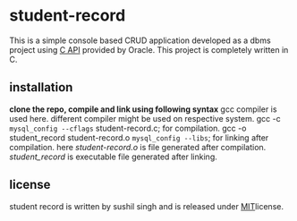 # student-record
This is a simple console based CRUD application developed as a dbms project using [C API](https://dev.mysql.com/doc/c-api/8.0/en/c-api-function-overview.html) provided by Oracle.
    This project is completely written in C.

## installation

**clone the repo, compile and link using following syntax**
    gcc compiler is used here. different compiler might be used on respective system.
    gcc -c `mysql_config --cflags` student-record.c;  for compilation.
    gcc -o student_record student-record.o `mysql_config --libs`; for linking after compilation.
    here *student-record.o* is file generated after compilation.
    *student_record* is executable file generated after linking.

## license
student record is written by sushil singh and is released  under [MIT](https://choosealicense.com/licenses/mit/)license.